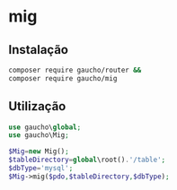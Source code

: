 # mig

## Instalação

```bash
composer require gaucho/router &&
composer require gaucho/mig
```

## Utilização

```php
use gaucho\global;
use gaucho\Mig;

$Mig=new Mig();
$tableDirectory=global\root().'/table';
$dbType='mysql';
$Mig->mig($pdo,$tableDirectory,$dbType);
```